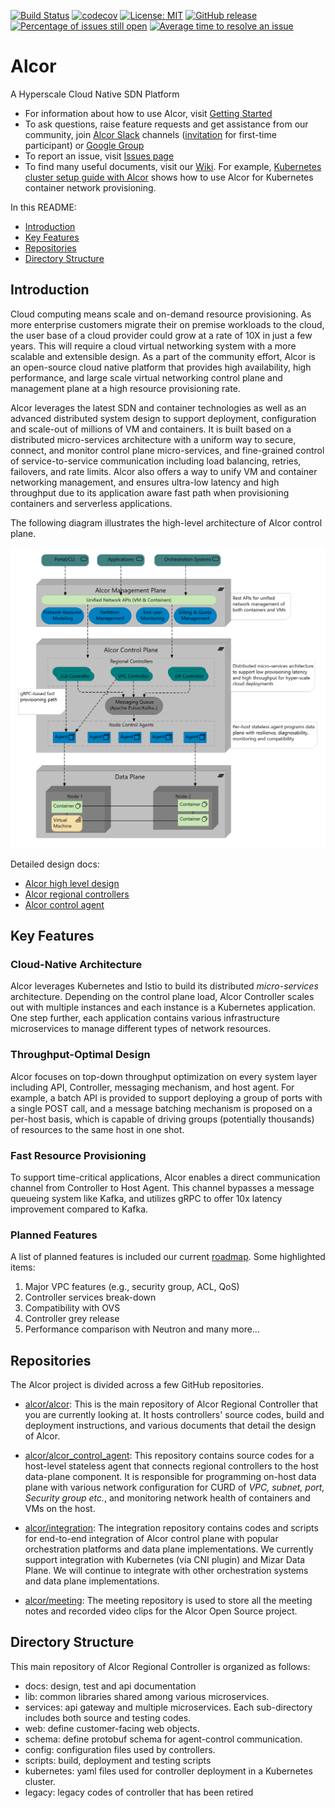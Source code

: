 [![Build Status](https://travis-ci.org/futurewei-cloud/alcor.svg?branch=master)](https://travis-ci.org/futurewei-cloud/alcor)
[![codecov](https://codecov.io/gh/futurewei-cloud/alcor/branch/master/graph/badge.svg)](https://codecov.io/gh/futurewei-cloud/alcor)
[![License: MIT](https://img.shields.io/badge/License-MIT-yellow.svg)](https://opensource.org/licenses/MIT)
[![GitHub release](https://img.shields.io/badge/release-download-orange.svg)](https://github.com/futurewei-cloud/alcor)
[![Percentage of issues still open](http://isitmaintained.com/badge/open/futurewei-cloud/alcor.svg)](http://isitmaintained.com/project/futurewei-cloud/alcor "Percentage of issues still open")
[![Average time to resolve an issue](http://isitmaintained.com/badge/resolution/futurewei-cloud/alcor.svg)](http://isitmaintained.com/project/futurewei-cloud/alcor "Average time to resolve an issue")

# Alcor
A Hyperscale Cloud Native SDN Platform

* For information about how to use Alcor, visit [Getting Started](docs/README.md)
* To ask questions, raise feature requests and get assistance from our community, join [Alcor Slack](https://alcor-networking.slack.com/) channels ([invitation](https://join.slack.com/t/alcor-networking/shared_invite/zt-cudckviu-hcsMI4LWB4cRWy4hn3N3oQ) for first-time participant) or [Google Group](https://groups.google.com/forum/#!forum/alcor-dev)
* To report an issue, visit [Issues page](https://github.com/futurewei-cloud/Alcor/issues)
* To find many useful documents, visit our [Wiki](https://github.com/futurewei-cloud/Alcor/wiki).
For example, [Kubernetes cluster setup guide with Alcor](https://github.com/futurewei-cloud/mizar-mp/wiki/K8s-Cluster-Setup-Guide-with-Mizar-MP)
shows how to use Alcor for Kubernetes container network provisioning.

In this README:

- [Introduction](#introduction)
- [Key Features](#key-features)
- [Repositories](#repositories)
- [Directory Structure](#directory-structure)

## Introduction
Cloud computing means scale and on-demand resource provisioning.
As more enterprise customers migrate their on premise workloads to the cloud,
the user base of a cloud provider could grow at a rate of 10X in just a few years.
This will require a cloud virtual networking system with a more scalable and extensible design.
As a part of the community effort,
Alcor is an open-source cloud native platform that provides high availability, high performance, and large scale
virtual networking control plane and management plane at a high resource provisioning rate.

Alcor leverages the latest SDN and container technologies as well as an advanced distributed system design to
support deployment, configuration and scale-out of millions of VM and containers.
It is built based on a distributed micro-services architecture with a uniform way to secure, connect, and monitor
control plane micro-services,
and fine-grained control of service-to-service communication including load balancing, retries, failovers, and rate limits.
Alcor also offers a way to unify VM and container networking management,
and ensures ultra-low latency and high throughput due to its
application aware fast path when provisioning containers and serverless applications.

The following diagram illustrates the high-level architecture of Alcor control plane.

![Alcor architecture](docs/modules/ROOT/images/alcor_architecture.PNG)

Detailed design docs:

- [Alcor high level design](/docs/modules/ROOT/pages/index.adoc)
- [Alcor regional controllers](/docs/modules/ROOT/pages/controller.adoc)
- [Alcor control agent](https://github.com/futurewei-cloud/AlcorControlAgent/blob/master/docs/design.adoc)

## Key Features

### Cloud-Native Architecture
Alcor leverages Kubernetes and Istio to build its distributed _micro-services_ architecture.
Depending on the control plane load, Alcor Controller scales out with multiple instances and each instance is a Kubernetes application.
One step further, each application contains various infrastructure microservices to manage different types of network resources.

### Throughput-Optimal Design
Alcor focuses on top-down throughput optimization on every system layer including API, Controller, messaging mechanism,
and host agent.
For example,
a batch API is provided to support deploying a group of ports with a single POST call, and
a message batching mechanism is proposed on a per-host basis, which is capable of driving groups (potentially thousands)
of resources to the same host in one shot.

### Fast Resource Provisioning
To support time-critical applications, Alcor enables a direct communication channel from Controller to Host Agent.
This channel bypasses a message queueing system like Kafka, and utilizes gRPC to offer 10x latency improvement compared to Kafka.

<!-- ### Large-Scale Network Resource Management-->
<!-- ### Unified Management for VM and Containers-->

### Planned Features

A list of planned features is included our current [roadmap](https://github.com/futurewei-cloud/alcor/wiki/Roadmap).
Some highlighted items:
1. Major VPC features (e.g., security group, ACL, QoS)
2. Controller services break-down
3. Compatibility with OVS
4. Controller grey release
5. Performance comparison with Neutron and many more...

## Repositories
The Alcor project is divided across a few GitHub repositories.

- [alcor/alcor](https://github.com/futurewei-cloud/alcor):
This is the main repository of Alcor Regional Controller that you are currently looking at.
It hosts controllers' source codes, build and deployment instructions, and various documents that detail the design of Alcor.

- [alcor/alcor_control_agent](https://github.com/futurewei-cloud/alcor-control-agent):
This repository contains source codes for a host-level stateless agent that connects regional controllers to the host data-plane component.
It is responsible for programming on-host data plane with various network configuration for CURD of _VPC, subnet, port, Security group etc._,
 and monitoring network health of containers and VMs on the host.

- [alcor/integration](https://github.com/futurewei-cloud/alcor-int):
The integration repository contains codes and scripts for end-to-end integration of Alcor control plane with popular orchestration platforms and data plane implementations.
We currently support integration with Kubernetes (via CNI plugin) and Mizar Data Plane.
We will continue to integrate with other orchestration systems and data plane implementations.

- [alcor/meeting](https://github.com/futurewei-cloud/alcor-meeting):
The meeting repository is used to store all the meeting notes and recorded video clips for the Alcor Open Source project.

## Directory Structure
This main repository of Alcor Regional Controller is organized as follows:
* docs: design, test and api documentation
* lib: common libraries shared among various microservices.
* services: api gateway and multiple microservices. Each sub-directory includes both source and testing codes.
* web: define customer-facing web objects.
* schema: define protobuf schema for agent-control communication.
* config: configuration files used by controllers.
* scripts: build, deployment and testing scripts
* kubernetes: yaml files used for controller deployment in a Kubernetes cluster.
* legacy: legacy codes of controller that has been retired
